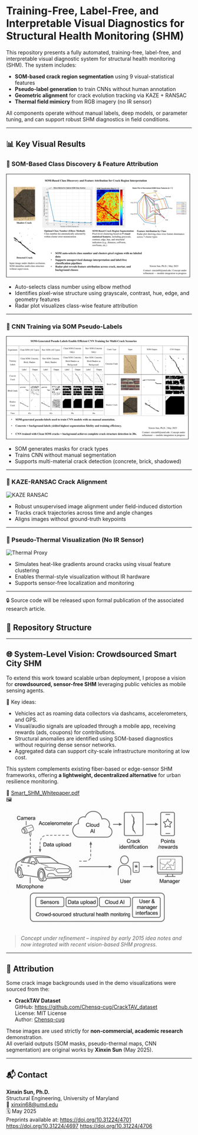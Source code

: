 # Training-Free, Label-Free, and Interpretable Visual Diagnostics for Structural Health Monitoring (SHM)

This repository presents a fully automated, training-free, label-free, and interpretable visual diagnostic system for structural health monitoring (SHM). The system includes:

- **SOM-based crack region segmentation** using 9 visual-statistical features
- **Pseudo-label generation** to train CNNs without human annotation
- **Geometric alignment** for crack evolution tracking via KAZE + RANSAC
- **Thermal field mimicry** from RGB imagery (no IR sensor)

All components operate without manual labels, deep models, or parameter tuning, and can support robust SHM diagnostics in field conditions.

---

## 📊 Key Visual Results

### 🔹 SOM-Based Class Discovery & Feature Attribution
![SOM Classification](./figures/Explainable_SOM_Clustering_For_CrackAnalysis_XSun.png)

- Auto-selects class number using elbow method
- Identifies pixel-wise structure using grayscale, contrast, hue, edge, and geometry features
- Radar plot visualizes class-wise feature attribution

---

### 🔹 CNN Training via SOM Pseudo-Labels
![CNN Pseudo Labels](./figures/Figure_CNN_SOM_PseudoLabel_Strategies_XSun_May2025.png)

- SOM generates masks for crack types
- Trains CNN without manual segmentation
- Supports multi-material crack detection (concrete, brick, shadowed)

---

### 🔹 KAZE-RANSAC Crack Alignment
![KAZE RANSAC](./figures/PerspectiveCorrection_CrackEvolution_KAZE_RANSAC_XSun.png.png)

- Robust unsupervised image alignment under field-induced distortion
- Tracks crack trajectories across time and angle changes
- Aligns images without ground-truth keypoints

---

### 🔹 Pseudo-Thermal Visualization (No IR Sensor)
![Thermal Proxy](./figures/SOM_Thermal_Mimicry_XSun_May2025.png.png)

- Simulates heat-like gradients around cracks using visual feature clustering
- Enables thermal-style visualization without IR hardware
- Supports sensor-free localization and monitoring

---

🔒 Source code will be released upon formal publication of the associated research article.

## 📁 Repository Structure

---

## 🌐 System-Level Vision: Crowdsourced Smart City SHM

To extend this work toward scalable urban deployment, I propose a vision for **crowdsourced, sensor-free SHM** leveraging public vehicles as mobile sensing agents.

📌 Key ideas:
- Vehicles act as roaming data collectors via dashcams, accelerometers, and GPS.
- Visual/audio signals are uploaded through a mobile app, receiving rewards (ads, coupons) for contributions.
- Structural anomalies are identified using SOM-based diagnostics without requiring dense sensor networks.
- Aggregated data can support city-scale infrastructure monitoring at low cost.

This system complements existing fiber-based or edge-sensor SHM frameworks, offering **a lightweight, decentralized alternative** for urban resilience monitoring.

📄 [Smart_SHM_Whitepaper.pdf](docs/Smart_SHM_Whitepaper.pdf)  
🖼️ ![System Overview](figures/Smart_SHM_Schematic.png)

> *Concept under refinement – inspired by early 2015 idea notes and now integrated with recent vision-based SHM progress.*

---

## 📄 Attribution

Some crack image backgrounds used in the demo visualizations were sourced from the:

- **CrackTAV Dataset**  
  GitHub: https://github.com/Chensq-cug/CrackTAV_dataset  
  License: MIT License  
  Author: [Chensq-cug](https://github.com/Chensq-cug)

These images are used strictly for **non-commercial, academic research** demonstration.  
All overlaid outputs (SOM masks, pseudo-thermal maps, CNN segmentation) are original works by **Xinxin Sun** (May 2025).

---

## 📬 Contact

**Xinxin Sun, Ph.D.**  
Structural Engineering, University of Maryland  
📧 xinxin68@umd.edu  
🗓️ May 2025  
Preprints available at: https://doi.org/10.31224/4701
                        https://doi.org/10.31224/4697
                        https://doi.org/10.31224/4706 
